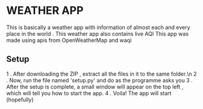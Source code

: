 # WEATHER APP
This is basically a weather app with information of almost each and every place in the world . This weather app also contains live AQI
This app was made using apis from OpenWeatherMap and waqi
## Setup
1 . After downloading the ZIP , extract all the files in it to the same folder.\n
2 . Now, run the file named 'setup.py' and do as the programme asks you
3 . After the setup is complete, a small window will appear on the top left , which 
will tell you how to start the app.
4 . Voila! The app will start (hopefully)
